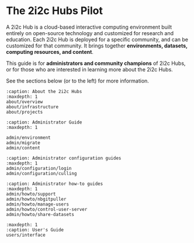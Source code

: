 # The 2i2c Hubs Pilot

A 2i2c Hub is a cloud-based interactive computing environment built entirely on open-source technology and customized for research and education.
Each 2i2c Hub is deployed for a specific community, and can be customized for that community.
It brings together **environments, datasets, computing resources, and content**.

This guide is for **administrators and community champions** of 2i2c Hubs, or for those who are interested in learning more about the 2i2c Hubs.

See the sections below (or to the left) for more information.


```{toctree}
:caption: About the 2i2c Hubs
:maxdepth: 1
about/overview
about/infrastructure
about/projects
```

```{toctree}
:caption: Administrator Guide
:maxdepth: 1

admin/environment
admin/migrate
admin/content
```

```{toctree}
:caption: Administrator configuration guides
:maxdepth: 1
admin/configuration/login
admin/configuration/culling
```

```{toctree}
:caption: Administrator how-to guides
:maxdepth: 1
admin/howto/support
admin/howto/nbgitpuller
admin/howto/manage-users
admin/howto/control-user-server
admin/howto/share-datasets

```

```{toctree}
:maxdepth: 1
:caption: User's Guide
users/interface
```
